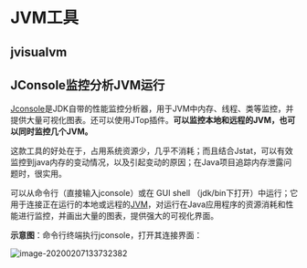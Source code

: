# JVM工具

## jvisualvm









## JConsole监控分析JVM运行

[Jconsole]()是JDK自带的性能监控分析器，用于JVM中内存、线程、类等监控，并提供大量可视化图表。还可以使用JTop插件。**可以监控本地和远程的JVM，也可以同时监控几个JVM。**

这款工具的好处在于，占用系统资源少，几乎不消耗；而且结合Jstat，可以有效监控到java内存的变动情况，以及引起变动的原因；在Java项目追踪内存泄露问题时，很实用。

可以从命令行（直接输入jconsole）或在 GUI shell （jdk/bin下打开）中运行；它用于连接正在运行的本地或远程的[JVM](http://www.51testing.com/?uid-116228-action-viewspace-itemid-149296)，对运行在Java应用程序的资源消耗和性能进行监控，并画出大量的图表，提供强大的可视化界面。

**示意图**：命令行终端执行jconsole，打开其连接界面：

![image-20200207133732382](/Users/liuyuanyuan/github/StrongCode/java/images/jconsole-connect.png)



